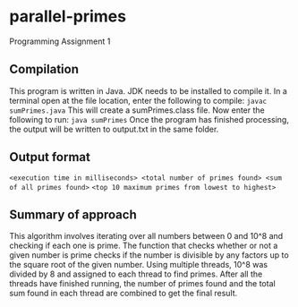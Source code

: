# parallel-primes
Programming Assignment 1

## Compilation
This program is written in Java. JDK needs to be installed to compile it.
In a terminal open at the file location, enter the following to compile:
`javac sumPrimes.java`
This will create a sumPrimes.class file. Now enter the following to run:
`java sumPrimes`
Once the program has finished processing, the output will be written to output.txt in the same folder.

## Output format
`<execution time in milliseconds> <total number of primes found> <sum of all primes found>`
`<top 10 maximum primes from lowest to highest>`

## Summary of approach
This algorithm involves iterating over all numbers between 0 and 10^8 and checking if each one is prime.
The function that checks whether or not a given number is prime checks if the number is divisible by any factors up to the square root of the given number.
Using multiple threads, 10^8 was divided by 8 and assigned to each thread to find primes. After all the threads have finished running, the number of primes found and the total sum found in each thread are combined to get the final result.